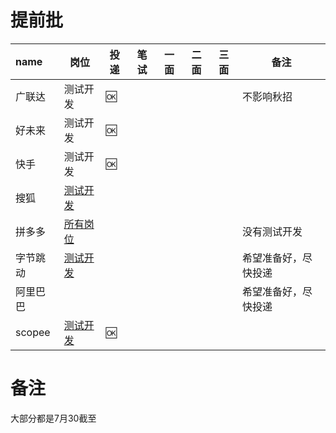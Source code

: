 # 提前批

| name     | 岗位                                                         | 投递 | 笔试 | 一面 | 二面 | 三面 | 备注                 |
| :------- | ------------------------------------------------------------ | ---- | ---- | ---- | ---- | ---- | -------------------- |
| 广联达   | 测试开发                                                     | 🆗    |      |      |      |      | 不影响秋招           |
| 好未来   | 测试开发                                                     | 🆗    |      |      |      |      |                      |
| 快手     | 测试开发                                                     | 🆗    |      |      |      |      |                      |
| 搜狐     | [测试开发](https://app.mokahr.com/recommendation-apply/sohu/5683?recommenderId=350579#/job/7537b3b4-f435-4fe6-a852-e83f377724b8?_k=hh7fjx) |      |      |      |      |      |                      |
| 拼多多   | [所有岗位](https://careers.pinduoduo.com/campus/grad?t=sEdJcOpPhg) |      |      |      |      |      | 没有测试开发         |
| 字节跳动 | [测试开发](https://www.nowcoder.com/discuss/459936?type=post&order=create&pos=&page=1&channel=2001&source_id=search_post) |      |      |      |      |      | 希望准备好，尽快投递 |
| 阿里巴巴 |                                                              |      |      |      |      |      | 希望准备好，尽快投递 |
| scopee   | [测试开发](https://www.nowcoder.com/discuss/454490?type=all&order=recall&pos=&page=1&channel=2001&source_id=search_all) | 🆗    |      |      |      |      |                      |



# 备注

大部分都是7月30截至